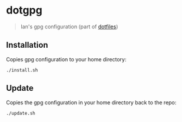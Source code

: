 # dotgpg
> Ian's gpg configuration (part of [dotfiles][dotfilesUrl])

## Installation

Copies gpg configuration to your home directory:

```console
./install.sh
```

## Update

Copies the gpg configuration in your home directory back to the repo:

```console
./update.sh
```

[dotfilesUrl]: https://github.com/ianwaler/dotfiles

